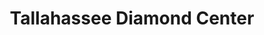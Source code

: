 ---
title: "Tallahassee Diamond Center"
url: /tallahassee/tallahassee-diamond-center/
shop: Schmuck
---